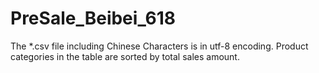 # PreSale_Beibei_618

The \*.csv file including Chinese Characters is in utf-8 encoding. Product categories in the table are sorted by total sales amount. 

